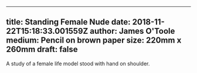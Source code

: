 
---
title: Standing Female Nude
date: 2018-11-22T15:18:33.001559Z
author: James O'Toole
medium: Pencil on brown paper
size: 220mm x 260mm
draft: false
---

A study of a female life model stood with hand on shoulder.
